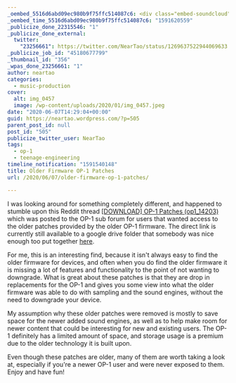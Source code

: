 ```yaml
---
_oembed_5516d6abd09ec980b9f75ffc514087c6: <div class="embed-soundcloud"><iframe title="BB 280 Funky Dream by NearTao" width="500" height="400" scrolling="no" frameborder="no" src="https://w.soundcloud.com/player/?visual=true&url=https%3A%2F%2Fapi.soundcloud.com%2Ftracks%2F835268431&show_artwork=true&maxwidth=500&maxheight=750&dnt=1"></iframe></div>
_oembed_time_5516d6abd09ec980b9f75ffc514087c6: "1591620559"
_publicize_done_22315546: "1"
_publicize_done_external:
  twitter:
    "23256661": https://twitter.com/NearTao/status/1269637522944069633
_publicize_job_id: "45180677799"
_thumbnail_id: "356"
_wpas_done_23256661: "1"
author: neartao
categories:
  - music-production
cover:
  alt: img_0457
  image: /wp-content/uploads/2020/01/img_0457.jpeg
date: "2020-06-07T14:29:04+00:00"
guid: https://neartao.wordpress.com/?p=505
parent_post_id: null
post_id: "505"
publicize_twitter_user: NearTao
tags:
  - op-1
  - teenage-engineering
timeline_notification: "1591540148"
title: Older Firmware OP-1 Patches
url: /2020/06/07/older-firmware-op-1-patches/

---
```

I was looking around for something completely different, and happened to stumble upon this Reddit thread [\[DOWNLOAD\] OP-1 Patches (op1\_14203)](https://www.reddit.com/r/OP1users/comments/5gkx43/download_op1_patches_op1_14203/) which was posted to the OP-1 sub forum for users that wanted access to the older patches provided by the older OP-1 firmware. The direct link is currently still available to a google drive folder that somebody was nice enough too put together [here](https://drive.google.com/drive/folders/0B6r0Q-Lf6Fe5QVoxV3RBYm5DaFU).

For me, this is an interesting find, because it isn't always easy to find the older firmware for devices, and often when you do find the older firmware it is missing a lot of features and functionality to the point of not wanting to downgrade. What is great about these patches is that they are drop in replacements for the OP-1 and gives you some view into what the older firmware was able to do with sampling and the sound engines, without the need to downgrade your device.

My assumption why these older patches were removed is mostly to save space for the newer added sound engines, as well as to help make room for newer content that could be interesting for new and existing users. The OP-1 definitely has a limited amount of space, and storage usage is a premium due to the older technology it is built upon.

Even though these patches are older, many of them are worth taking a look at, especially if you're a newer OP-1 user and were never exposed to them. Enjoy and have fun!
